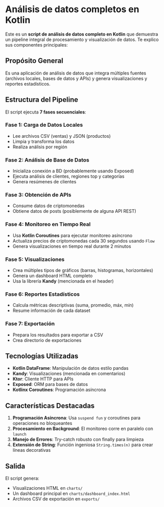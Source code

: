 # Análisis de datos completos en Kotlin

Este es un **script de análisis de datos completo en Kotlin** que demuestra un pipeline integral de procesamiento y visualización de datos. Te explico sus componentes principales:

##  Propósito General

Es una aplicación de análisis de datos que integra múltiples fuentes (archivos locales, bases de datos y APIs) y genera visualizaciones y reportes estadísticos.

##  Estructura del Pipeline

El script ejecuta **7 fases secuenciales**:

### **Fase 1: Carga de Datos Locales**
- Lee archivos CSV (ventas) y JSON (productos)
- Limpia y transforma los datos
- Realiza análisis por región

### **Fase 2: Análisis de Base de Datos**
- Inicializa conexión a BD (probablemente usando Exposed)
- Ejecuta análisis de clientes, regiones top y categorías
- Genera resúmenes de clientes

### **Fase 3: Obtención de APIs**
- Consume datos de criptomonedas
- Obtiene datos de posts (posiblemente de alguna API REST)

### **Fase 4: Monitoreo en Tiempo Real**
- Usa **Kotlin Coroutines** para ejecutar monitoreo asíncrono
- Actualiza precios de criptomonedas cada 30 segundos usando `Flow`
- Genera visualizaciones en tiempo real durante 2 minutos

### **Fase 5: Visualizaciones**
- Crea múltiples tipos de gráficos (barras, histogramas, horizontales)
- Genera un dashboard HTML completo
- Usa la librería **Kandy** (mencionada en el header)

### **Fase 6: Reportes Estadísticos**
- Calcula métricas descriptivas (suma, promedio, máx, mín)
- Resume información de cada dataset

### **Fase 7: Exportación**
- Prepara los resultados para exportar a CSV
- Crea directorio de exportaciones

##  Tecnologías Utilizadas

- **Kotlin DataFrame**: Manipulación de datos estilo pandas
- **Kandy**: Visualizaciones (mencionada en comentarios)
- **Ktor**: Cliente HTTP para APIs
- **Exposed**: ORM para bases de datos
- **Kotlinx Coroutines**: Programación asíncrona

## Características Destacadas

1. **Programación Asíncrona**: Usa `suspend fun` y coroutines para operaciones no bloqueantes
2. **Procesamiento en Background**: El monitoreo corre en paralelo con `launch`
3. **Manejo de Errores**: Try-catch robusto con finally para limpieza
4. **Extensión de String**: Función ingeniosa `String.times(n)` para crear líneas decorativas

##  Salida

El script genera:
- Visualizaciones HTML en `charts/`
- Un dashboard principal en `charts/dashboard_index.html`
- Archivos CSV de exportación en `exports/`

